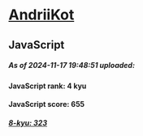 # [AndriiKot](https://www.codewars.com/users/AndriiKot) 
## JavaScript

##### As of 2024-11-17 19:48:51 uploaded:

#### JavaScript rank: 4 kyu

#### JavaScript score: 655

##### [8-kyu: 323](https://github.com/AndriiKot/JavaScript__CodeWars/tree/main/kyu-8)


